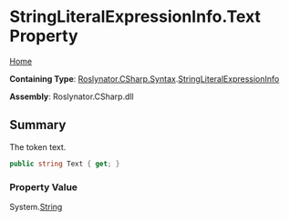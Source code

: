 <a name="_top"></a>

# StringLiteralExpressionInfo\.Text Property

[Home](../../../../../README.md#_top)

**Containing Type**: [Roslynator.CSharp.Syntax](../../README.md#_top)\.[StringLiteralExpressionInfo](../README.md#_top)

**Assembly**: Roslynator\.CSharp\.dll

## Summary

The token text\.

```csharp
public string Text { get; }
```

### Property Value

System\.[String](https://docs.microsoft.com/en-us/dotnet/api/system.string)

